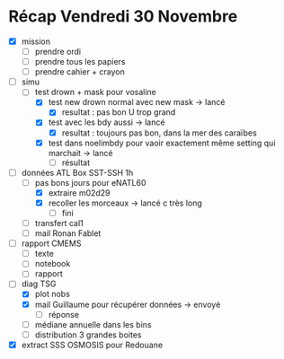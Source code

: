 # Récap Vendredi 30 Novembre
- [x] mission
	- [ ] prendre ordi
	- [ ] prendre tous les papiers
	- [ ] prendre cahier + crayon

- [ ] simu
	- [ ] test drown + mask pour vosaline  
		- [x] test new drown normal avec new mask -> lancé
			- [x] resultat : pas bon U trop grand
		- [x] test avec les bdy aussi -> lancé
			- [x] resultat : toujours pas bon, dans la mer des caraïbes
		- [x] test dans noelimbdy pour vaoir exactement même setting qui marchait -> lancé
			- [ ] résultat 

- [ ] données ATL Box SST-SSH 1h
	- [ ] pas bons jours pour eNATL60
		- [x] extraire m02d29
		- [x] recoller les morceaux -> lancé c très long
			- [ ] fini
	- [ ] transfert cal1 
	- [ ] mail Ronan Fablet

- [ ] rapport CMEMS
	- [ ] texte
	- [ ] notebook
	- [ ] rapport

- [ ] diag TSG
	- [x] plot nobs
	- [x] mail Guillaume pour récupérer données -> envoyé
		- [ ] réponse
	- [ ] médiane annuelle dans les bins
	- [ ] distribution 3 grandes boites

- [x] extract SSS OSMOSIS pour Redouane